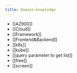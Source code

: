 ```yaml
---
title: Domain-knowledge
---
```

- [[AZ900]]
- [[Cloud]]
- [[Framework]]
- [[Frontend&Backend]]
- [[k8s]]
- [[kube]]
- [[query parameter to get list]]
- [[free]]
- [[screen]]